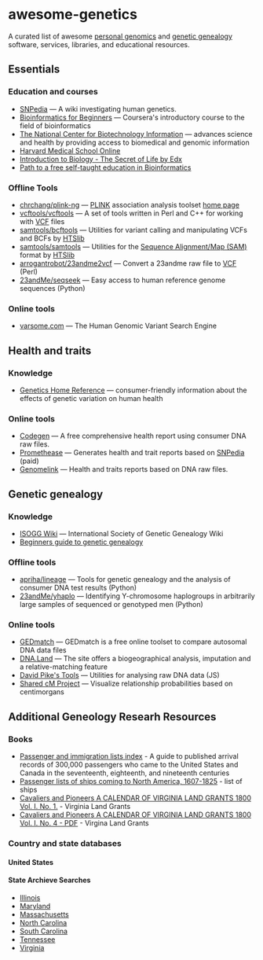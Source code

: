 # awesome-genetics
A curated list of awesome [personal genomics](https://en.wikipedia.org/wiki/Personal_genomics) and [genetic genealogy](https://en.wikipedia.org/wiki/Genetic_genealogy) software, services, libraries, and educational resources.

## Essentials
### Education and courses
* [SNPedia](http://snpedia.org/) — A wiki investigating human genetics.
* [Bioinformatics for Beginners](https://www.coursera.org/learn/bioinformatics/home/welcome) — Coursera's introductory course to the field of bioinformatics
* [The National Center for Biotechnology Information](https://www.ncbi.nlm.nih.gov/) — advances science and health by providing access to biomedical and genomic information
* [Harvard Medical School Online](https://onlinelearning.hms.harvard.edu/hmx/)
* [Introduction to Biology - The Secret of Life by Edx](https://www.edx.org/course/introduction-to-biology-the-secret-of-life-3)
* [Path to a free self-taught education in Bioinformatics](https://github.com/ossu/bioinformatics)


### Offline Tools
* [chrchang/plink-ng](https://github.com/chrchang/plink-ng) — [PLINK](https://en.wikipedia.org/wiki/PLINK_(genetic_tool-set)) association analysis toolset [home page](https://www.cog-genomics.org/plink/)
* [vcftools/vcftools](https://github.com/vcftools/vcftools) — A set of tools written in Perl and C++ for working with [VCF](https://en.wikipedia.org/wiki/Variant_Call_Format) files
* [samtools/bcftools](https://github.com/samtools/bcftools) — Utilities for variant calling and manipulating VCFs and BCFs by [HTSlib](http://www.htslib.org/)
* [samtools/samtools](https://github.com/samtools/samtools) — Utilities for the [Sequence Alignment/Map (SAM)](https://en.wikipedia.org/wiki/SAM_(file_format)) format by [HTSlib](http://www.htslib.org/)
* [arrogantrobot/23andme2vcf](https://github.com/arrogantrobot/23andme2vcf) — Convert a 23andme raw file to [VCF](https://en.wikipedia.org/wiki/Variant_Call_Format) (Perl)
* [23andMe/seqseek](https://github.com/23andMe/seqseek) — Easy access to human reference genome sequences (Python)

### Online tools
* [varsome.com](https://varsome.com/) — The Human Genomic Variant Search Engine

## Health and traits
### Knowledge
* [Genetics Home Reference](https://ghr.nlm.nih.gov/) — consumer-friendly information about the effects of genetic variation on human health

### Online tools
* [Codegen](https://codegen.eu/) — A free comprehensive health report using consumer DNA raw files.
* [Promethease](http://promethease.com/) — Generates health and trait reports based on [SNPedia](http://snpedia.org/) (paid)
* [Genomelink](https://genomelink.io/) — Health and traits reports based on DNA raw files.

## Genetic genealogy
### Knowledge
* [ISOGG Wiki](https://isogg.org/wiki/Wiki_Welcome_Page) — International Society of Genetic Genealogy Wiki
* [Beginners guide to genetic genealogy](https://sites.google.com/site/wheatonsurname/beginners-guide-to-genetic-genealogy)

### Offline tools
* [apriha/lineage](https://github.com/apriha/lineage) — Tools for genetic genealogy and the analysis of consumer DNA test results (Python)
* [23andMe/yhaplo](https://github.com/23andMe/yhaplo) — Identifying Y-chromosome haplogroups in arbitrarily large samples of sequenced or genotyped men (Python)

### Online tools
* [GEDmatch](https://www.gedmatch.com/) — GEDmatch is a free online toolset to compare autosomal DNA data files
* [DNA.Land](https://dna.land/) — The site offers a biogeographical analysis, imputation and a relative-matching feature
* [David Pike's Tools](http://www.math.mun.ca/~dapike/FF23utils/) — Utilities for analysing raw DNA data (JS)
* [Shared cM Project](https://dnapainter.com/tools/sharedcmv4) — Visualize relationship probabilities based on centimorgans

## Additional Geneology Researh Resources

### Books
* [Passenger and immigration lists index](https://archive.org/details/passengerimmigra0000filb/mode/2up) - A guide to published arrival records of 300,000 passengers who came to the United States and Canada in the seventeenth, eighteenth, and nineteenth centuries
* [Passenger lists of ships coming to North America, 1607-1825](https://archive.org/details/passengerlistsof00lanc/page/8/mode/2up) - list of ships
* [Cavaliers and Pioneers A CALENDAR OF VIRGINIA LAND GRANTS 1800 Vol. I. No. 1.](https://archive.org/details/cavalierspioneer1135nuge/mode/2up) - Virginia Land Grants
* [Cavaliers and Pioneers A CALENDAR OF VIRGINIA LAND GRANTS 1800 Vol. I. No. 4 - PDF](https://ia600604.us.archive.org/6/items/cavalierspioneer14nuge/cavalierspioneer14nuge.pdf) - Virgina Land Grants

 
### Country and state databases

#### United States

#### State Archieve Searches
* [Illinois](https://www.ilsos.gov/departments/archives/home.html)
* [Maryland](https://query.msa.maryland.gov/texis/search/)
* [Massachusetts](http://digitalarchives.sec.state.ma.us/)
* [North Carolina](https://archives.ncdcr.gov/)
* [South Carolina](http://www.usgwarchives.net/search/search.cgi/searchsc.htm)
* [Tennessee](https://tslaindexes.tn.gov/)
* [Virginia](https://lva.primo.exlibrisgroup.com/discovery/search)






